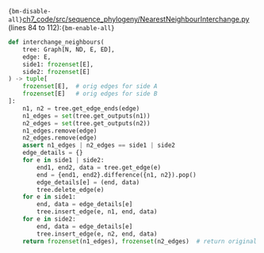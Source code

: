 `{bm-disable-all}`[ch7_code/src/sequence_phylogeny/NearestNeighbourInterchange.py](ch7_code/src/sequence_phylogeny/NearestNeighbourInterchange.py) (lines 84 to 112):`{bm-enable-all}`

```python
def interchange_neighbours(
    tree: Graph[N, ND, E, ED],
    edge: E,
    side1: frozenset[E],
    side2: frozenset[E]
) -> tuple[
    frozenset[E],  # orig edges for side A
    frozenset[E]   # orig edges for side B
]:
    n1, n2 = tree.get_edge_ends(edge)
    n1_edges = set(tree.get_outputs(n1))
    n2_edges = set(tree.get_outputs(n2))
    n1_edges.remove(edge)
    n2_edges.remove(edge)
    assert n1_edges | n2_edges == side1 | side2
    edge_details = {}
    for e in side1 | side2:
        end1, end2, data = tree.get_edge(e)
        end = {end1, end2}.difference({n1, n2}).pop()
        edge_details[e] = (end, data)
        tree.delete_edge(e)
    for e in side1:
        end, data = edge_details[e]
        tree.insert_edge(e, n1, end, data)
    for e in side2:
        end, data = edge_details[e]
        tree.insert_edge(e, n2, end, data)
    return frozenset(n1_edges), frozenset(n2_edges)  # return original edges
```